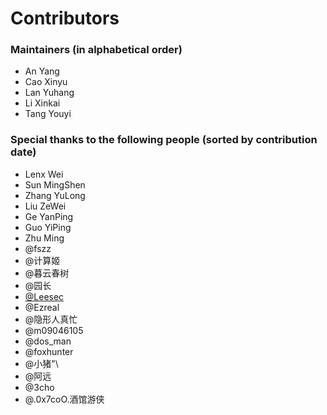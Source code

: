 # Contributors

### Maintainers (in alphabetical order)

* An Yang
* Cao Xinyu
* Lan Yuhang
* Li Xinkai
* Tang Youyi

### Special thanks to the following people (sorted by contribution date)

* Lenx Wei
* Sun MingShen
* Zhang YuLong
* Liu ZeWei
* Ge YanPing
* Guo YiPing
* Zhu Ming
* @fszz
* @计算姬
* @暮云春树
* @园长
* [@Leesec](http://www.leesec.com/)
* @Ezreal
* @隐形人真忙
* @m09046105
* @dos_man
* @foxhunter
* @小猪"\\
* @阿远
* @3cho
* @.0x7coO.酒馆游侠
